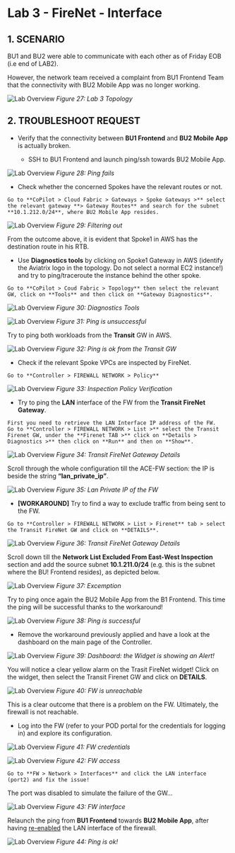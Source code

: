 # Lab 3 - FireNet - Interface

## 1. SCENARIO

BU1 and BU2 were able to communicate with each other as of Friday EOB (i.e end of LAB2).

However, the network team received a complaint from BU1 Frontend Team that the connectivity with BU2 Mobile App was no longer working.

![Lab Overview](images/lab3-topology.png)
_Figure 27: Lab 3 Topology_

## 2. TROUBLESHOOT REQUEST

- Verify that the connectivity between **BU1 Frontend** and **BU2 Mobile App** is actually broken.

  - SSH to BU1 Frontend and launch ping/ssh towards BU2 Mobile App.

![Lab Overview](images/lab3-pingfails.png)
_Figure 28: Ping fails_

- Check whether the concerned Spokes have the relevant routes or not.

```{tip}
Go to **CoPilot > Cloud Fabric > Gateways > Spoke Gateways >** select the relevant gateway **> Gateway Routes** and search for the subnet **10.1.212.0/24**, where BU2 Mobile App resides.
```

![Lab Overview](images/lab3-routecheck.png)
_Figure 29: Filtering out_

From the outcome above, it is evident that Spoke1 in AWS has the destination route in his RTB.

- Use **Diagnostics tools** by clicking on Spoke1 Gateway in AWS (identify the Aviatrix logo in the topology. Do not select a normal EC2 instance!) and try to ping/traceroute the instance behind the other spoke.

```{tip}
Go to **CoPilot > Coud Fabric > Topology** then select the relevant GW, click on **Tools** and then click on **Gateway Diagnostics**.
```

![Lab Overview](images/lab3-diagnostics.png)
_Figure 30: Diagnostics Tools_

![Lab Overview](images/lab3-pingfails2.png)
_Figure 31: Ping is unsuccessful_

Try to ping both workloads from the **Transit** GW in AWS.

![Lab Overview](images/lab3-pingok.png)
_Figure 32: Ping is ok from the Transit GW_

    	

- Check if the relevant Spoke VPCs are inspected by FireNet.

```{tip}
Go to **Controller > FIREWALL NETWORK > Policy**
```

![Lab Overview](images/lab3-policy.png)
_Figure 33: Inspection Policy Verification_

- Try to ping the **LAN** interface of the FW from the **Transit FireNet Gateway**.

```{tip}
First you need to retrieve the LAN Interface IP address of the FW. 
Go to **Controller > FIREWALL NETWORK > List >** select the Transit Firenet GW, under the **Firenet TAB >** click on **Details > Diagnostics >** then click on **Run** and then on **Show**.
```

![Lab Overview](images/lab3-details.png)
_Figure 34: Transit FireNet Gateway Details_

Scroll through the whole configuration till the ACE-FW section: the IP is beside the string **“lan_private_ip”**.

![Lab Overview](images/lab3-lanip.png)
_Figure 35: Lan Private IP of the FW_

    	

- **[WORKAROUND]** Try to find a way to exclude traffic from being sent to the FW.

```{tip}
Go to **Controller > FIREWALL NETWORK > List > Firenet** tab > select the Transit FireNet GW and click on **DETAILS**.
```

![Lab Overview](images/lab3-details.png)
_Figure 36: Transit FireNet Gateway Details_

Scroll down till the **Network List Excluded From East-West Inspection** section and add the source subnet **10.1.211.0/24** (e.g. this is the subnet where the BU! Frontend resides), as depicted below.

![Lab Overview](images/lab3-excemption.png)
_Figure 37: Excemption_

Try to ping once again the BU2 Mobile App from the B1 Frontend. This time the ping will be successful thanks to the workaround!

![Lab Overview](images/lab3-successful.png)
_Figure 38: Ping is successful_

- Remove the workaround previously applied and have a look at the dashboard on the main page of the Controller.

![Lab Overview](images/lab3-alert.png)
_Figure 39: Dashboard: the Widget is showing an Alert!_

You will notice a clear yellow alarm on the Trasit FireNet widget! Click on the widget, then select the Transit Firenet GW and click on **DETAILS**.

![Lab Overview](images/lab3-down.png)
_Figure 40: FW is unreachable_

This is a clear outcome that there is a problem on the FW. Ultimately, the firewall is not reachable.

- Log into the FW (refer to your POD portal for the credentials for logging in) and explore its configuration.

![Lab Overview](images/lab3-down.png)
_Figure 41: FW credentials_

![Lab Overview](images/lab3-fw.png)
_Figure 42: FW access_

```{tip}
Go to **FW > Network > Interfaces** and click the LAN interface (port2) and fix the issue!
```

The port was disabled to simulate the failure of the GW...

![Lab Overview](images/lab3-fwint.png)
_Figure 43: FW interface_

Relaunch the ping from **BU1 Frontend** towards **BU2 Mobile App**, after having <ins>re-enabled</ins> the LAN interface of the firewall.

![Lab Overview](images/lab3-pingworks.png)
_Figure 44: Ping is ok!_